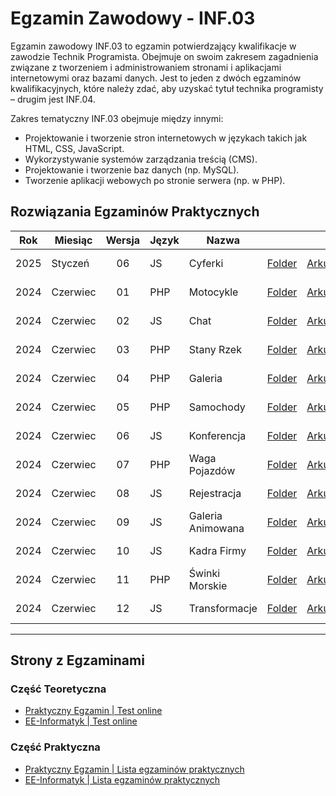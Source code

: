 # Egzamin Zawodowy - INF.03

Egzamin zawodowy INF.03 to egzamin potwierdzający kwalifikacje w zawodzie Technik Programista. Obejmuje on swoim zakresem zagadnienia związane z tworzeniem i administrowaniem stronami i aplikacjami internetowymi oraz bazami danych. Jest to jeden z dwóch egzaminów kwalifikacyjnych, które należy zdać, aby uzyskać tytuł technika programisty – drugim jest INF.04.

Zakres tematyczny INF.03 obejmuje między innymi:

- Projektowanie i tworzenie stron internetowych w językach takich jak HTML, CSS, JavaScript.
- Wykorzystywanie systemów zarządzania treścią (CMS).
- Projektowanie i tworzenie baz danych (np. MySQL).
- Tworzenie aplikacji webowych po stronie serwera (np. w PHP).

## Rozwiązania Egzaminów Praktycznych

| Rok  | Miesiąc  | Wersja | Język | Nazwa             |                             |                                                            |                                            |                                                        |
| ---- | -------- | :----: | ----- | ----------------- | :-------------------------: | :--------------------------------------------------------: | :----------------------------------------: | :----------------------------------------------------: |
| 2025 | Styczeń  |   06   | JS    | Cyferki           | [Folder](inf_03_2025_01_06) | [Arkusz](inf_03_2025_01_06/inf_03_2025_01_06_SG_kolor.pdf) | [Pliki (ZIP)](inf_03_2025_01_06/pliki.zip) | [Rozwiązanie (ZIP)](inf_03_2025_01_06/rozwiazanie.zip) |
| 2024 | Czerwiec |   01   | PHP   | Motocykle         | [Folder](inf_03_2024_06_01) | [Arkusz](inf_03_2024_06_01/inf_03_2024_06_01_SG_kolor.pdf) | [Pliki (ZIP)](inf_03_2024_06_01/pliki.zip) | [Rozwiązanie (ZIP)](inf_03_2024_06_01/rozwiazanie.zip) |
| 2024 | Czerwiec |   02   | JS    | Chat              | [Folder](inf_03_2024_06_02) | [Arkusz](inf_03_2024_06_02/inf_03_2024_06_02_SG_kolor.pdf) | [Pliki (ZIP)](inf_03_2024_06_02/pliki.zip) | [Rozwiązanie (ZIP)](inf_03_2024_06_02/rozwiazanie.zip) |
| 2024 | Czerwiec |   03   | PHP   | Stany Rzek        | [Folder](inf_03_2024_06_03) | [Arkusz](inf_03_2024_06_03/inf_03_2024_06_03_SG_kolor.pdf) | [Pliki (ZIP)](inf_03_2024_06_03/pliki.zip) | [Rozwiązanie (ZIP)](inf_03_2024_06_03/rozwiazanie.zip) |
| 2024 | Czerwiec |   04   | PHP   | Galeria           | [Folder](inf_03_2024_06_04) | [Arkusz](inf_03_2024_06_04/inf_03_2024_06_04_SG_kolor.pdf) | [Pliki (ZIP)](inf_03_2024_06_04/pliki.zip) | [Rozwiązanie (ZIP)](inf_03_2024_06_04/rozwiazanie.zip) |
| 2024 | Czerwiec |   05   | PHP   | Samochody         | [Folder](inf_03_2024_06_05) | [Arkusz](inf_03_2024_06_05/inf_03_2024_06_05_SG_kolor.pdf) | [Pliki (ZIP)](inf_03_2024_06_05/pliki.zip) | [Rozwiązanie (ZIP)](inf_03_2024_06_05/rozwiazanie.zip) |
| 2024 | Czerwiec |   06   | JS    | Konferencja       | [Folder](inf_03_2024_06_06) | [Arkusz](inf_03_2024_06_06/inf_03_2024_06_06_SG_kolor.pdf) | [Pliki (ZIP)](inf_03_2024_06_06/pliki.zip) | [Rozwiązanie (ZIP)](inf_03_2024_06_06/rozwiazanie.zip) |
| 2024 | Czerwiec |   07   | PHP   | Waga Pojazdów     | [Folder](inf_03_2024_06_07) | [Arkusz](inf_03_2024_06_07/inf_03_2024_06_07_SG_kolor.pdf) | [Pliki (ZIP)](inf_03_2024_06_07/pliki.zip) | [Rozwiązanie (ZIP)](inf_03_2024_06_07/rozwiazanie.zip) |
| 2024 | Czerwiec |   08   | JS    | Rejestracja       | [Folder](inf_03_2024_06_08) | [Arkusz](inf_03_2024_06_08/inf_03_2024_06_08_SG_kolor.pdf) | [Pliki (ZIP)](inf_03_2024_06_08/pliki.zip) | [Rozwiązanie (ZIP)](inf_03_2024_06_08/rozwiazanie.zip) |
| 2024 | Czerwiec |   09   | JS    | Galeria Animowana | [Folder](inf_03_2024_06_09) | [Arkusz](inf_03_2024_06_09/inf_03_2024_06_09_SG_kolor.pdf) | [Pliki (ZIP)](inf_03_2024_06_09/pliki.zip) | [Rozwiązanie (ZIP)](inf_03_2024_06_09/rozwiazanie.zip) |
| 2024 | Czerwiec |   10   | JS    | Kadra Firmy       | [Folder](inf_03_2024_06_10) | [Arkusz](inf_03_2024_06_10/inf_03_2024_06_10_SG_kolor.pdf) | [Pliki (ZIP)](inf_03_2024_06_10/pliki.zip) | [Rozwiązanie (ZIP)](inf_03_2024_06_10/rozwiazanie.zip) |
| 2024 | Czerwiec |   11   | PHP   | Świnki Morskie    | [Folder](inf_03_2024_06_11) | [Arkusz](inf_03_2024_06_11/inf_03_2024_06_11_SG_kolor.pdf) | [Pliki (ZIP)](inf_03_2024_06_11/pliki.zip) | [Rozwiązanie (ZIP)](inf_03_2024_06_11/rozwiazanie.zip) |
| 2024 | Czerwiec |   12   | JS    | Transformacje     | [Folder](inf_03_2024_06_12) | [Arkusz](inf_03_2024_06_12/inf_03_2024_06_12_SG_kolor.pdf) | [Pliki (ZIP)](inf_03_2024_06_12/pliki.zip) | [Rozwiązanie (ZIP)](inf_03_2024_06_12/rozwiazanie.zip) |

---

## Strony z Egzaminami

### Część Teoretyczna

- [Praktyczny Egzamin | Test online](https://www.praktycznyegzamin.pl/inf03ee09e14/teoria/)
- [EE-Informatyk | Test online](https://ee-informatyk.pl/inf03-ee09/test-online/)

### Część Praktyczna

- [Praktyczny Egzamin | Lista egzaminów praktycznych](https://www.praktycznyegzamin.pl/inf03ee09e14/praktyka/)
- [EE-Informatyk | Lista egzaminów praktycznych](https://ee-informatyk.pl/inf03-ee09/praktyka/)

